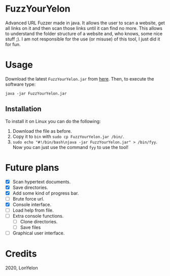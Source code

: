 # FuzzYourYelon
Advanced URL Fuzzer made in java. It allows the user to scan a website, get all links on it and then scan those links until it can find no more. This allows to understand the folder structure of a website and, who knows, some nice stuff ;).
I am not responsible for the use (or misuse) of this tool, I just did it for fun.

# Usage
Download the latest `FuzzYourYelon.jar` from [here](https://github.com/lonyelon/FuzzYourYelon/releases). Then, to execute the software type:
```
java -jar FuzzYourYelon.jar
```

## Installation
To install it on Linux you can do the following:
1. Download the file as before.
2. Copy it to `bin` with `sudo cp FuzzYourYelon.jar /bin/`.
3. `sudo echo "#!/bin/bash\njava -jar FuzzYourYelon.jar" > /bin/fyy`.
Now you can just use the command `fyy` to use the tool! 

# Future plans
- [x] Scan hypertext documents.
- [x] Save directories.
- [x] Add some kind of progress bar.
- [ ] Brute force url.
- [x] Console interface.
- [ ] Load help from file.
- [ ] Extra console functions.
  - [ ] Clone directories.
  - [ ] Save files
- [ ] Graphical user interface.

# Credits
2020, LonYelon
